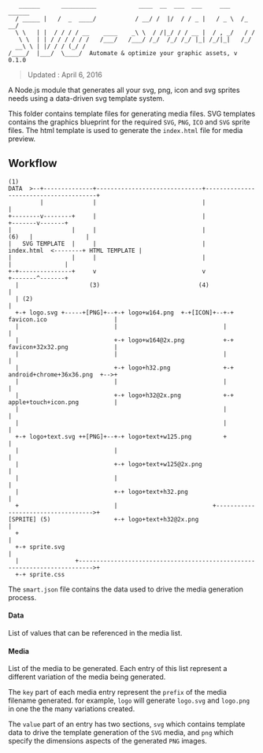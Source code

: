 ```
   ______      __________            ____  __  ___  ___     ___    ______
  / _____ |   /  _  ____/           / __/ /  |/  / / _ |   / _ \  /_  __/
  \ \   | |  / / / / __    ____    _\ \  / /|_/ / / __ |  / , _/   / /
   \ \  | | / / / / / /   /___/   /___/ /_/  /_/ /_/ |_| /_/|_|   /_/
  __\ \ | |/ / / (_/ /          
/____/  |___/  \____/  Automate & optimize your graphic assets, v 0.1.0

```
> Updated : April 6, 2016

A Node.js module that generates all your svg, png, icon and svg sprites needs using a data-driven svg template system.

This folder contains template files for generating media files. SVG templates contains the graphics blueprint for the required `SVG`, `PNG`, `ICO` and `SVG` sprite files. The html template is used to generate the `index.html` file for media preview.

## Workflow

```
(1)
DATA  >--+--------------+------------------------------+---------------------------------------+
         |              |                              |                                       |
+--------v--------+     |                              |                               +-------v-------+
|                 |     |                              |                         (6)   |               |
|   SVG TEMPLATE  |     |                              |          index.html  <--------+ HTML TEMPLATE |
|                 |     |                              |                               |               |
+-+---------------+     v                              v                               +-------^-------+
  |                    (3)                            (4)                                      |
  | (2)                                                                                        |
  +-+ logo.svg +-----+[PNG]+--+-+ logo+w164.png  +-+[ICON]+--+-+ favicon.ico                   |
  |                           |                              |                                 |
  |                           +-+ logo+w164@2x.png           +-+ favicon+32x32.png             |
  |                           |                              |                                 |
  |                           +-+ logo+h32.png               +-+ android+chrome+36x36.png  +-->+
  |                           |                              |                                 |
  |                           +-+ logo+h32@2x.png            +-+ apple+touch+icon.png          |
  |                                                          |                                 |
  |                                                          |                                 |
  +-+ logo+text.svg ++[PNG]+--+-+ logo+text+w125.png         +                                 |
  |                           |                                                                |
  |                           +-+ logo+text+w125@2x.png                                        |
  |                           |                                                                |
  |                           +-+ logo+text+h32.png                                            |
  +                           |                           +----------------------------------->+
[SPRITE] (5)                  +-+ logo+text+h32@2x.png                                         |
  +                                                                                            |
  +-+ sprite.svg                                                                               |
  |                +-------------------------------------------------------------------------->+
  +-+ sprite.css
```




The `smart.json` file contains the data used to drive the media generation process.

#### Data

List of values that can be referenced in the media list.

#### Media

List of the media to be generated. Each entry of this list represent a different variation of the media being generated.

The `key` part of each media entry represent the `prefix` of the media filename generated. for example, `logo` will generate `logo.svg` and `logo.png` in one the the many variations created.

The `value` part of an entry has two sections, `svg` which contains template data to drive the template generation of the `SVG` media, and `png` which specify the dimensions aspects of the generated `PNG` images.
